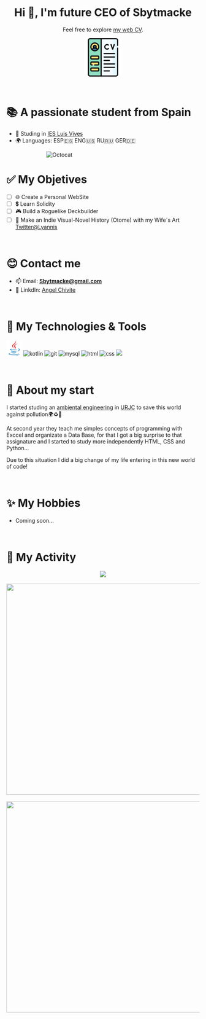 <h1 align="center">Hi 🙂, I'm future CEO of Sbytmacke</h1>

<div align="center">
  <p>Feel free to explore <a href="https://sbytmacke.github.io/Curriculum/">my web CV</a>.</p>

  <a align="center" href="https://sbytmacke.github.io/Curriculum/">
    <img src="./imagenes/cv.png" alt="web-cv" width="100" height="100">
  </a>
</div>

<!--<img align="right" alt="Octocat" src="imagenes/encabezado/Captura de pantalla 2022-10-21 085129.jpg">-->

&nbsp;

<h1 align="left">📚 A passionate student from Spain</h1>

- 🏫 Studing in <a href="https://www.iesluisvives.es/">IES Luis Vives</a>
- 🌍 Languages: ESP🇪🇸 ENG🇺🇸 RU🇷🇺 GER🇩🇪

<img align="right" alt="Octocat" width="400" src="https://cdn.discordapp.com/attachments/886222897851531265/1030413977840259092/octocat-1665739845145.png">

&nbsp;

<h1 align="left">✅ My Objetives</h1>

- [ ] 🌐 Create a Personal WebSite
- [ ] 💲 Learn Solidity
- [ ] 🎮 Build a Roguelike Deckbuilder
- [ ] 📖 Make an Indie Visual-Novel History (Otome) with my Wife´s Art 
[Twitter@Lyannis](https://twitter.com/LyannisVT)

&nbsp;

<h1 align="left">😊 Contact me</h1>

- 📫 Email: **Sbytmacke@gmail.com**
- 📘 LinkdIn:  <a href="https://www.linkedin.com/in/angel-chivite-14b0a0162/">Angel Chivite</a>

&nbsp;

<h1 align="left">🚀 My Technologies & Tools</h1>

<p align="left"> 
<img src="https://raw.githubusercontent.com/devicons/devicon/master/icons/java/java-original.svg" alt="java" width="40" height="40"/> 
<img src="https://www.vectorlogo.zone/logos/kotlinlang/kotlinlang-icon.svg" alt="kotlin" width="40" height="40"/> 
<img src="https://www.vectorlogo.zone/logos/git-scm/git-scm-icon.svg" alt="git" width="40" height="40"/>
<img src="https://www.vectorlogo.zone/logos/mysql/mysql-icon.svg" alt="mysql" width="40" height="40"/>
<img src="https://www.vectorlogo.zone/logos/w3_html5/w3_html5-icon.svg" alt="html" width="40" height="40"/>
<img src="https://www.vectorlogo.zone/logos/w3_css/w3_css-icon.svg" alt="css" width="40" height="40"/>
<img src = "https://camo.githubusercontent.com/72c27477f91493365e44b44306740892911721464f3f25d5b706c5deab24bfc2/68747470733a2f2f75706c6f61642e77696b696d656469612e6f72672f77696b6970656469612f636f6d6d6f6e732f7468756d622f392f39392f556e6f6666696369616c5f4a6176615363726970745f6c6f676f5f322e7376672f34383070782d556e6f6666696369616c5f4a6176615363726970745f6c6f676f5f322e7376672e706e67" width = "40" heigth = "40">
</p>

&nbsp;

<h1 align="left">📄 About my start</h1>
<p align="left">
I started studing an <a href="https://www.urjc.es/universidad/campus/campus-de-mostoles/649-ingenieria-ambiental">ambiental engineering</a> in 
<a href="https://www.urjc.es/">URJC</a> to save this world against pollution🌍♻️💚 
</p>

<p aligne="left">
At second year they teach me simples concepts of programming with Exccel and organizate a Data Base, for that I got a big surprise to that assignature and I started to study more independently HTML, CSS and Python... 
</p>

<p aligne="left">
Due to this situation I did a big change of my life entering in this new world of code!
</p>

&nbsp;

<h1 align="left">✨ My Hobbies</h1>

- Coming soon...

&nbsp;

<h1 align="left">🌠 My Activity</h1>

<p align ="center">
    <img src = "https://github-readme-stats.vercel.app/api?username=sbytmacke&show_icons=true&locale=en">
</p>

<p align ="center">
    <img src="https://wakatime.com/share/@c8c9e80a-05ec-4350-bf2e-c6c38ca30b85/c9379c61-9a02-45ff-b852-d12f01ec6802.svg" width="830" height = 550>
</p>

<p align ="center">
    <img src="https://wakatime.com/share/@c8c9e80a-05ec-4350-bf2e-c6c38ca30b85/264badf6-8d85-42d4-8661-d09de3ef4613.svg" width="830" height = 550>
</p>
